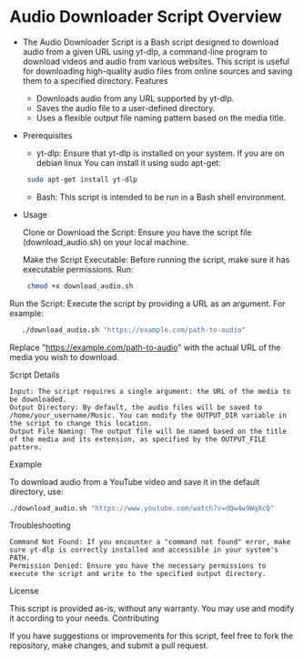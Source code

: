 # Audio Downloader Script Overview


- The Audio Downloader Script is a Bash script designed to download audio from a given URL using yt-dlp, a command-line program to download videos and audio from various websites. This script is useful for downloading high-quality audio files from online sources and saving them to a specified directory.
Features

  -  Downloads audio from any URL supported by yt-dlp.
   - Saves the audio file to a user-defined directory.
   - Uses a flexible output file naming pattern based on the media title.

- Prerequisites

    - yt-dlp: Ensure that yt-dlp is installed on your system. If you are on debian linux You can install it using sudo apt-get:

    ```bash
     sudo apt-get install yt-dlp
    ```

   - Bash: This script is intended to be run in a Bash shell environment.

* Usage

    Clone or Download the Script: Ensure you have the script file (download_audio.sh) on your local machine.

    Make the Script Executable: Before running the script, make sure it has executable permissions. Run:

  ```bash 
   chmod +x download_audio.sh
  ```
Run the Script: Execute the script by providing a URL as an argument. For example:

```bash
   ./download_audio.sh "https://example.com/path-to-audio"
```

Replace "https://example.com/path-to-audio" with the actual URL of the media you wish to download.
    
Script Details

    Input: The script requires a single argument: the URL of the media to be downloaded.
    Output Directory: By default, the audio files will be saved to /home/your_username/Music. You can modify the OUTPUT_DIR variable in the script to change this location.
    Output File Naming: The output file will be named based on the title of the media and its extension, as specified by the OUTPUT_FILE pattern.

Example

To download audio from a YouTube video and save it in the default directory, use:

```bash
./download_audio.sh "https://www.youtube.com/watch?v=dQw4w9WgXcQ"
```
Troubleshooting

    Command Not Found: If you encounter a "command not found" error, make sure yt-dlp is correctly installed and accessible in your system's PATH.
    Permission Denied: Ensure you have the necessary permissions to execute the script and write to the specified output directory.

License

This script is provided as-is, without any warranty. You may use and modify it according to your needs.
Contributing

If you have suggestions or improvements for this script, feel free to fork the repository, make changes, and submit a pull request.

